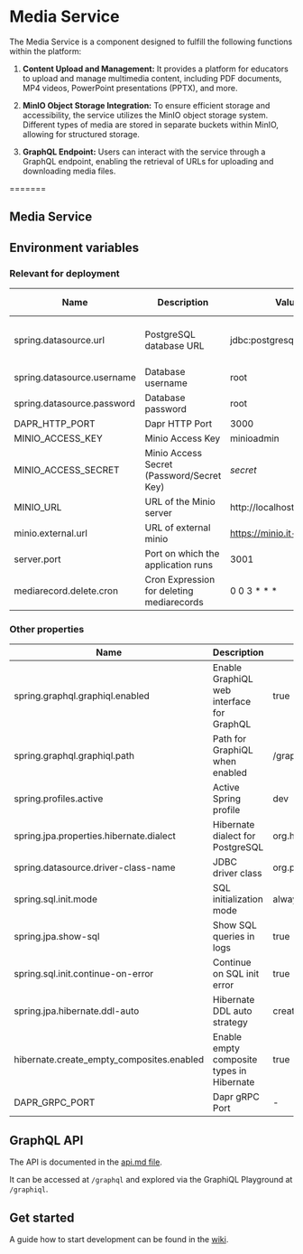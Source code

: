 
# Media Service

The Media Service is a component designed to fulfill the following functions within the platform:

1. **Content Upload and Management:** It provides a platform for educators to upload and manage multimedia content, including PDF documents, MP4 videos, PowerPoint presentations (PPTX), and more.

2. **MinIO Object Storage Integration:** To ensure efficient storage and accessibility, the service utilizes the MinIO object storage system. Different types of media are stored in separate buckets within MinIO, allowing for structured storage.

3. **GraphQL Endpoint:** Users can interact with the service through a GraphQL endpoint, enabling the retrieval of URLs for uploading and downloading media files.



=======
## Media Service

## Environment variables

### Relevant for deployment

| Name                       | Description                               | Value in Dev Environment                       | Value in Prod Environment                                        |
|----------------------------|-------------------------------------------|------------------------------------------------|------------------------------------------------------------------|
| spring.datasource.url      | PostgreSQL database URL                   | jdbc:postgresql://localhost:3032/media_service | jdbc:postgresql://media-service-db-postgresql:5432/media-service |
| spring.datasource.username | Database username                         | root                                           | gits                                                             |
| spring.datasource.password | Database password                         | root                                           | *secret*                                                         |
| DAPR_HTTP_PORT             | Dapr HTTP Port                            | 3000                                           | 3500                                                             |
| MINIO_ACCESS_KEY           | Minio Access Key                          | minioadmin                                     | gits                                                             |
| MINIO_ACCESS_SECRET        | Minio Access Secret (Password/Secret Key) | *secret*                                       | *secret*                                                         |
| MINIO_URL                  | URL of the Minio server                   | http://localhost:3010                          | http://minio:9000/                                               |
| minio.external.url         | URL of external minio                     | https://minio.it-rex.ch/                       | https://minio.it-rex.ch/                                         |
| server.port                | Port on which the application runs        | 3001                                           | 3001                                                             |
 | mediarecord.delete.cron   | Cron Expression for deleting mediarecords | 0 0 3 * * *                                    | 0 0 3 * * *                                                      |

### Other properties
| Name                                      | Description                               | Value in Dev Environment                | Value in Prod Environment               |
|-------------------------------------------|-------------------------------------------|-----------------------------------------|-----------------------------------------|
| spring.graphql.graphiql.enabled           | Enable GraphiQL web interface for GraphQL | true                                    | true                                    |
| spring.graphql.graphiql.path              | Path for GraphiQL when enabled            | /graphiql                               | /graphiql                               |
| spring.profiles.active                    | Active Spring profile                     | dev                                     | prod                                    |
| spring.jpa.properties.hibernate.dialect   | Hibernate dialect for PostgreSQL          | org.hibernate.dialect.PostgreSQLDialect | org.hibernate.dialect.PostgreSQLDialect |
| spring.datasource.driver-class-name       | JDBC driver class                         | org.postgresql.Driver                   | org.postgresql.Driver                   |
| spring.sql.init.mode                      | SQL initialization mode                   | always                                  | always                                  |
| spring.jpa.show-sql                       | Show SQL queries in logs                  | true                                    | false                                   |
| spring.sql.init.continue-on-error         | Continue on SQL init error                | true                                    | true                                    |
| spring.jpa.hibernate.ddl-auto             | Hibernate DDL auto strategy               | create                                  | update                                  |
| hibernate.create_empty_composites.enabled | Enable empty composite types in Hibernate | true                                    | true                                    |
| DAPR_GRPC_PORT                            | Dapr gRPC Port                            | -                                       | 50001                                   |

## GraphQL API

The API is documented in the [api.md file](api.md).

It can be accessed at `/graphql` and explored via the GraphiQL Playground at `/graphiql`.

## Get started

A guide how to start development can be
found in the [wiki](https://gits-enpro.readthedocs.io/en/latest/dev-manuals/backend/get-started.html).


